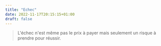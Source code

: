 ```yaml
---
title: "Echec"
date: 2022-11-17T20:15:15+01:00
draft: false
---
```


> L'échec n'est même pas le prix à payer mais seulement un risque à prendre pour réussir.
